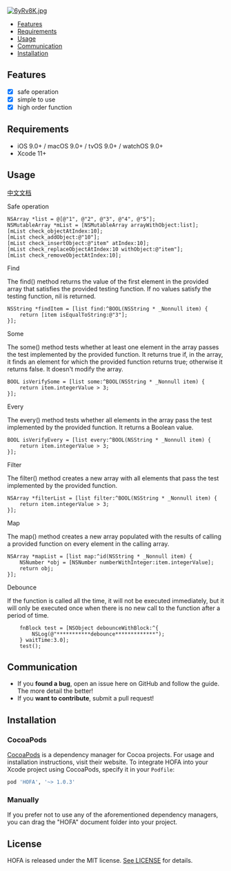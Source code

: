 [![6yRv8K.jpg](https://s3.ax1x.com/2021/03/16/6yRv8K.jpg)](https://imgtu.com/i/6yRv8K)


- [Features](#features)
- [Requirements](#requirements)
- [Usage](#usage)
- [Communication](#communication)
- [Installation](#installation)

## Features

- [x] safe operation
- [x] simple to use
- [x] high order function

## Requirements

- iOS 9.0+ / macOS 9.0+ / tvOS 9.0+ / watchOS 9.0+
- Xcode 11+

## Usage

[中文文档](https://www.jianshu.com/p/0f9dfbb155a5)

Safe operation
```
NSArray *list = @[@"1", @"2", @"3", @"4", @"5"];
NSMutableArray *mList = [NSMutableArray arrayWithObject:list];
[mList check_objectAtIndex:10];
[mList check_addObject:@"10"];
[mList check_insertObject:@"item" atIndex:10];
[mList check_replaceObjectAtIndex:10 withObject:@"item"];
[mList check_removeObjectAtIndex:10];
```

Find

The find() method returns the value of the first element in the provided array that satisfies the provided testing function. If no values satisfy the testing function, nil is returned.

```
NSString *findItem = [list find:^BOOL(NSString * _Nonnull item) {
    return [item isEqualToString:@"3"];
}];
```

Some

The some() method tests whether at least one element in the array passes the test implemented by the provided function. It returns true if, in the array, it finds an element for which the provided function returns true; otherwise it returns false. It doesn't modify the array.

```
BOOL isVerifySome = [list some:^BOOL(NSString * _Nonnull item) {
    return item.integerValue > 3;
}];
```

Every

The every() method tests whether all elements in the array pass the test implemented by the provided function. It returns a Boolean value.

```
BOOL isVerifyEvery = [list every:^BOOL(NSString * _Nonnull item) {
    return item.integerValue > 3;
}];
```

Filter

The filter() method creates a new array with all elements that pass the test implemented by the provided function.

```
NSArray *filterList = [list filter:^BOOL(NSString * _Nonnull item) {
    return item.integerValue > 3;
}];
```

Map

The map() method creates a new array populated with the results of calling a provided function on every element in the calling array.

```
NSArray *mapList = [list map:^id(NSString * _Nonnull item) {
    NSNumber *obj = [NSNumber numberWithInteger:item.integerValue];
    return obj;
}];
```

Debounce

If the function is called all the time, it will not be executed immediately, but it will only be executed once when there is no new call to the function after a period of time.
```
    fnBlock test = [NSObject debounceWithBlock:^{
        NSLog(@"***********debounce*************");
    } waitTime:3.0];
    test();
```

## Communication

- If you **found a bug**, open an issue here on GitHub and follow the guide. The more detail the better!
- If you **want to contribute**, submit a pull request!

## Installation

### CocoaPods

[CocoaPods](https://cocoapods.org) is a dependency manager for Cocoa projects. For usage and installation instructions, visit their website. To integrate HOFA into your Xcode project using CocoaPods, specify it in your `Podfile`:

```ruby
pod 'HOFA', '~> 1.0.3'
```

### Manually

If you prefer not to use any of the aforementioned dependency managers, you can drag the "HOFA" document folder into your project.

## License

HOFA is released under the MIT license. [See LICENSE](https://github.com/Janyau/HOFA/blob/main/LICENSE) for details.
